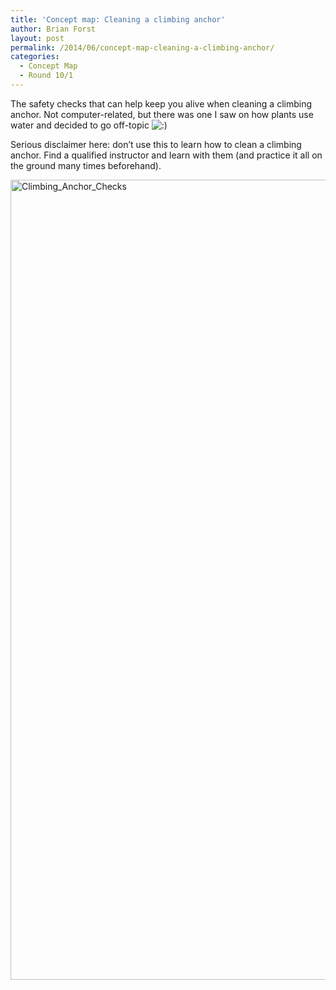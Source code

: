 ```yaml
---
title: 'Concept map: Cleaning a climbing anchor'
author: Brian Forst
layout: post
permalink: /2014/06/concept-map-cleaning-a-climbing-anchor/
categories:
  - Concept Map
  - Round 10/1
---
```

The safety checks that can help keep you alive when cleaning a climbing anchor. Not computer-related, but there was one I saw on how plants use water and decided to go off-topic <img src="http://localhost:8080/wp-includes/images/smilies/icon_smile.gif" alt=":)" class="wp-smiley" />

Serious disclaimer here: don&#8217;t use this to learn how to clean a climbing anchor. Find a qualified instructor and learn with them (and practice it all on the ground many times beforehand).

[<img class="alignnone size-full wp-image-7908" alt="Climbing_Anchor_Checks" src="http://teaching.software-carpentry.org/wp-content/uploads/2014/06/Climbing_Anchor_Checks.jpg" width="1208" height="1280" />][1]

 [1]: http://teaching.software-carpentry.org/wp-content/uploads/2014/06/Climbing_Anchor_Checks.jpg